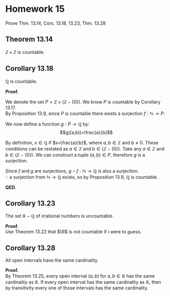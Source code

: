 # Homework 15
Prove Thm. 13.14, Cors. 13.18, 13.23, Thm. 13.28

## Theorem 13.14  
$\mathbb{Z}\times \mathbb{Z}$ is countable.  

## Corollary 13.18  
$\mathbb{Q}$ is countable.  

**Proof.**  

We denote the set $P=\mathbb{Z}\times(\mathbb{Z}-\{0\})$.  We know $P$ is countable by Corollary 13.17.  
By Proposition 13.9, since $P$ is countable there exists a surjection $f:\mathbb{N}\to P$.  

We now define a function $g : P \to \mathbb{Q}$ by:  
$$g((a,b))=\frac{a}{b}$$  

By definition, $x\in\mathbb{Q}$ if $x=\frac{a}{b}$, where $a,b\in\mathbb{Z}$ and $b\neq 0$. These conditions can be restated as $a\in\mathbb{Z}$ and $b\in(\mathbb{Z}-\{0\})$. Take any $a\in\mathbb{Z}$ and $b\in(\mathbb{Z}-\{0\})$. We can construct a tuple $(a,b)\in P$, therefore $g$ is a surjection.  

Since $f$ and $g$ are surjections, $g\circ f : \mathbb{N}\to \mathbb{Q}$ is also a surjection.  
$\therefore$ a surjection from $\mathbb{N}\to\mathbb{Q}$ exists, so by Proposition 13.9, $\mathbb{Q}$ is countable.  

**QED.**  

## Corollary 13.23  
The set $\mathbb{R}-\mathbb{Q}$ of irrational numbers is uncountable.  

**Proof.**  
Use Theorem 13.22 that $\R$ is not countable if i were to guess.  

## Corollary 13.28  
All open intervals have the same cardinality.  

**Proof.**  
By Theorem 13.25, every open interval $(a,b)$ for $a,b\in\mathbb{R}$ has the same cardinality as $\mathbb{R}$. If every open interval has the same cardinality as $\mathbb{R}$, then by transitivity every one of those intervals has the same cardinality.  